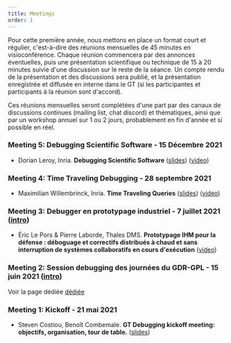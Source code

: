 ```yaml
---
title: Meetings
order: 1
---
```


Pour cette première année, nous mettons en place un format court et régulier, c'est-à-dire des réunions mensuelles de 45 minutes en visioconférence.
Chaque réunion commencera par des annonces éventuelles, puis une présentation scientifique ou technique de 15 à 20 minutes suivie d'une discussion sur le reste de la séance.
Un compte rendu de la présentation et des discussions sera publié, et la présentation enregistrée et diffusée en interne dans le GT (si les participantes et participants à la réunion sont d'accord).

Ces réunions mensuelles seront complétées d'une part par des canaux de discussions continues (mailing list, chat discord) et thématiques, ainsi que par un workshop annuel sur 1 ou 2 jours, probablement en fin d'année et si possible en réel.

### Meeting 5: Debugging Scientific Software - 15 Décembre 2021 
- Dorian Leroy, Inria. **Debugging Scientific Software** ([slides](https://files-debugging.inria.fr/Science-Talks/Debugging-Scientific-Software/debugging-scientific-software.pdf)) ([video](https://files-debugging.inria.fr/Science-Talks/Debugging-Scientific-Software/debugging-scientific-software.mp4))

### Meeting 4: Time Traveling Debugging - 28 septembre 2021 
- Maximilian Willembrinck, Inria. **Time Traveling Queries** ([slides](https://files-debugging.inria.fr/Science-Talks/Time-Traveling-Queries/TTQ.pdf)) ([video](https://files-debugging.inria.fr/Science-Talks/Time-Traveling-Queries/time-traveling-queries.mp4))

### Meeting 3: Debugger en prototypage industriel - 7 juillet 2021 ([intro](https://files-debugging.inria.fr/Meetings/GT-Debugging-Meeting-3.pdf))
- Éric Le Pors & Pierre Laborde, Thales DMS. **Prototypage IHM pour la défense : déboguage et correctifs distribués à chaud et sans interruption de systèmes collaboratifs en cours d'exécution** ([video](https://files-debugging.inria.fr/Science-Talks/Hot-Debugging-Defense-Industry/hot-debugging-prototype-defense-industry.mp4))

### Meeting 2: Session debugging des journées du GDR-GPL - 15 juin 2021 ([intro](https://files-debugging.inria.fr/GDR-GPL/15-06-2021/gdr-gpl-days-2021.pdf))

Voir la page dédiée [dédiée](https://debugging.inria.fr/gdr-gpl-2021.html)


### Meeting 1: Kickoff - 21 mai 2021
- Steven Costiou, Benoît Combemale. **GT Debugging kickoff meeting: objectifs, organisation, tour de table.** ([slides](https://files-debugging.inria.fr/Meetings/GT-debugging-kickoff.pdf))

